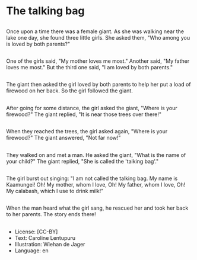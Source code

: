 # The talking bag

##
Once upon a time there was a
female giant.
As she was walking near the lake
one day, she found three little girls.
She asked them, "Who among you
is loved by both parents?"

##
One of the girls said, "My mother
loves me most."
Another said, "My father loves me
most."
But the third one said, "I am loved
by both parents."

##
The giant then asked the girl loved
by both parents to help her put a
load of firewood on her back.
So the girl followed the giant.

##
After going for some distance, the
girl asked the giant, "Where is your
firewood?"
The giant replied, "It is near those
trees over there!"

##
When they reached the trees, the
girl asked again, "Where is your
firewood?"
The giant answered, "Not far now!"

##
They walked on and met a man.
He asked the giant, "What is the
name of your child?"
The giant replied, "She is called the
'talking bag'."

##
The girl burst out singing:
"I am not called the talking bag.
My name is Kaamungei!
Oh! My mother, whom I love,
Oh! My father, whom I love,
Oh! My calabash, which I use to
drink milk!"

##
When the man heard what the girl
sang, he rescued her and took her
back to her parents.
The story ends there!

##
* License: [CC-BY]
* Text: Caroline Lentupuru
* Illustration: Wiehan de Jager
* Language: en
